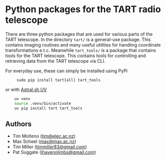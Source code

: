 # Python packages for the TART radio telescope

There are three python packages that are used for various parts of the TART telescope.
In the  directory `tart/` is a general-use package. This contains imaging routines and many useful utilities for handling coordinate transformations e.t.c.
Meanwhile `tart_tools/` is a package that contains tools for the TART telescope. This contains tools for controlling and retrieving data from the TART telescope via CLI.

For everyday use, these can simply be installed using PyPi
```
     sudo pip install tart[all] tart_tools
```

or with [Astral.sh UV](https://docs.astral.sh/uv/getting-started/installation/)

```bash
    uv venv
    source .venv/bin/activate
    uv pip install tart tart_tools
```

## Authors

* Tim Molteno (tim@elec.ac.nz)
* Max Scheel (max@max.ac.nz)
* Tim Miller (timmiller83@gmail.com)
* Pat Suggate (ihavenolimbs@gmail.com)
